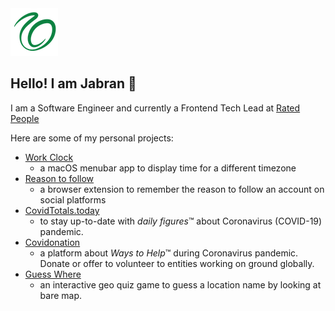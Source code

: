 <img src="https://raw.githubusercontent.com/jabranr/jabranr.github.io/master/assets/images/apple-touch-icon-76x76.png" alt="Jabran Rafique logo" width="76" /> 

## Hello! I am Jabran 👋

I am a Software Engineer and currently a Frontend Tech Lead at [Rated People](https://www.ratedpeople.com/c/about-us?ref=gh-readme-jabranr)


Here are some of my personal projects:

- [Work Clock](https://jabran.me/work-clock/?ref=gh-readme-jabranr)
  - a macOS menubar app to display time for a different timezone
- [Reason to follow](https://jabran.me/reason-to-follow?ref=gh-readme-jabranr)
  - a browser extension to remember the reason to follow an account on social platforms
- [CovidTotals.today](https://covid19-today.pages.dev?ref=gh-readme-jabranr)
  - to stay up-to-date with <em>daily figures</em>&trade; about Coronavirus (COVID-19) pandemic.
- [Covidonation](https://covidonation.pages.dev/?ref=gh-readme-jabranr)
  - a platform about <em>Ways to Help</em>&trade; during Coronavirus pandemic. Donate or offer to volunteer to entities working on ground globally.
- [Guess Where](https://jabran.me/guess-where?ref=gh-readme-jabranr)
  - an interactive geo quiz game to guess a location name by looking at bare map.
